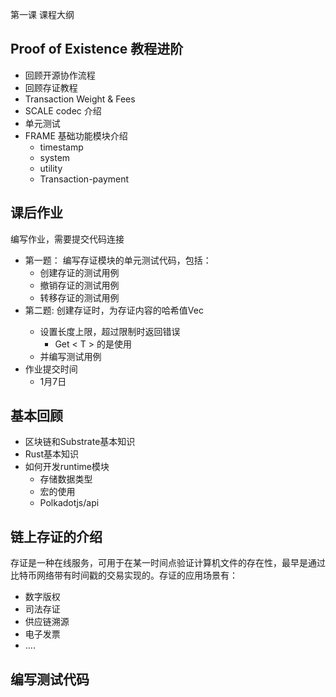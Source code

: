 第一课 课程大纲

## Proof of Existence 教程进阶

- 回顾开源协作流程
- 回顾存证教程
- Transaction Weight & Fees
- SCALE codec 介绍
- 单元测试
- FRAME 基础功能模块介绍
  - timestamp
  - system
  - utility
  - Transaction-payment

## 课后作业

编写作业，需要提交代码连接

- 第一题： 编写存证模块的单元测试代码，包括：
  - 创建存证的测试用例
  - 撤销存证的测试用例
  - 转移存证的测试用例
- 第二题: 创建存证时，为存证内容的哈希值Vec<u8> 
  - 设置长度上限，超过限制时返回错误 
    - Get < T > 的是使用
  - 并编写测试用例
- 作业提交时间
  - 1月7日



## 基本回顾

- 区块链和Substrate基本知识
- Rust基本知识
- 如何开发runtime模块
  - 存储数据类型
  - 宏的使用
  - Polkadotjs/api

## 链上存证的介绍

存证是一种在线服务，可用于在某一时间点验证计算机文件的存在性，最早是通过比特币网络带有时间戳的交易实现的。存证的应用场景有：

- 数字版权
- 司法存证
- 供应链溯源
- 电子发票
- ....

## 编写测试代码

